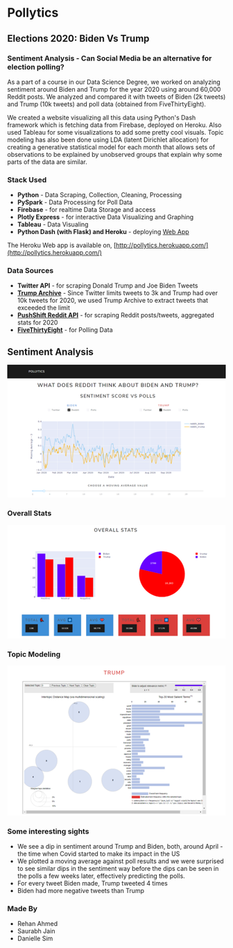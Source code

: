 # Pollytics
## Elections 2020: Biden Vs Trump
### Sentiment Analysis - Can Social Media be an alternative for election polling?

As a part of a course in our Data Science Degree, we worked on analyzing sentiment around Biden and Trump for the year 2020 using around 60,000 Reddit posts. We analyzed and compared it with tweets of Biden (2k tweets) and Trump (10k tweets) and poll data (obtained from FiveThirtyEight).

We created a website visualizing all this data using Python's Dash framework which is fetching data from Firebase, deployed on Heroku. Also used Tableau for some visualizations to add some pretty cool visuals. Topic modeling has also been done using LDA (latent Dirichlet allocation) for creating a generative statistical model for each month that allows sets of observations to be explained by unobserved groups that explain why some parts of the data are similar. 

### Stack Used
- **Python** - Data Scraping, Collection, Cleaning, Processing
- **PySpark** -  Data Processing for Poll Data
- **Firebase** - for realtime Data Storage and access
- **Plotly Express** - for interactive Data Visualizing and Graphing
- **Tableau** -  Data Visualing
- **Python Dash (with Flask) and Heroku** - deploying [Web App](http://pollytics.herokuapp.com/)

The Heroku Web app is available on,
[http://pollytics.herokuapp.com/](http://pollytics.herokuapp.com/)

### Data Sources
- **Twitter API** - for scraping Donald Trump and Joe Biden Tweets
- [**Trump Archive**](https://www.thetrumparchive.com/faq) - Since Twitter limits tweets to 3k and Trump had over 10k tweets for 2020, we used Trump Archive to extract tweets that exceeded the limit
- [**PushShift Reddit API**](https://github.com/pushshift/api) - for scraping Reddit posts/tweets, aggregated stats for 2020
- [**FiveThirtyEight**](https://data.fivethirtyeight.com/) - for Polling Data


## Sentiment Analysis
![Sentiment Analysis](img/1.png)

### Overall Stats
![Overall Stats](img/2.png)

### Topic Modeling
![Topic modeling](img/3.png)

### Some interesting sights
- We see a dip in sentiment around Trump and Biden, both, around April - the time when Covid started to make its impact in the US
- We plotted a moving average against poll results and we were surprised to see similar dips in the sentiment way before the dips can be seen in the polls a few weeks later, effectively predicting the polls.
- For every tweet Biden made, Trump tweeted 4 times
- Biden had more negative tweets than Trump

### Made By
- Rehan Ahmed
- Saurabh Jain
- Danielle Sim



